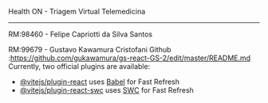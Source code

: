 Health ON - Triagem Virtual Telemedicina 
___________________________________________
RM:98460 - Felipe Capriotti da Silva Santos

RM:99679 - Gustavo Kawamura Cristofani
Github :https://github.com/gukawamura/gs-react-GS-2/edit/master/README.md
Currently, two official plugins are available:

- [@vitejs/plugin-react](https://github.com/vitejs/vite-plugin-react/blob/main/packages/plugin-react/README.md) uses [Babel](https://babeljs.io/) for Fast Refresh
- [@vitejs/plugin-react-swc](https://github.com/vitejs/vite-plugin-react-swc) uses [SWC](https://swc.rs/) for Fast Refresh
